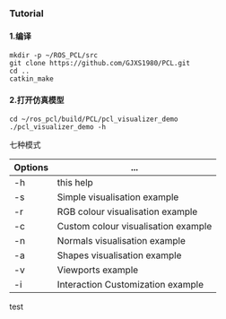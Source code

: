 ### Tutorial
#### 1.编译
```
mkdir -p ~/ROS_PCL/src
git clone https://github.com/GJXS1980/PCL.git
cd ..
catkin_make
```
#### 2.打开仿真模型
```
cd ~/ros_pcl/build/PCL/pcl_visualizer_demo
./pcl_visualizer_demo -h
```
七种模式

  Options|...
--|--
  -h |this help
-s   |  Simple visualisation example
-r   | RGB colour visualisation example
-c   | Custom colour visualisation example
-n|  Normals visualisation example
-a |  Shapes visualisation example
-v  |   Viewports example
-i   |  Interaction Customization example



test
